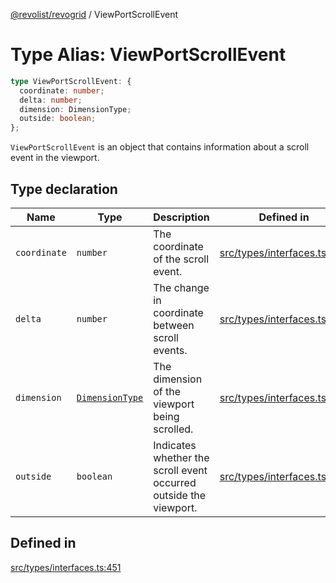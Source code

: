 [@revolist/revogrid](README.md) / ViewPortScrollEvent

# Type Alias: ViewPortScrollEvent

```ts
type ViewPortScrollEvent: {
  coordinate: number;
  delta: number;
  dimension: DimensionType;
  outside: boolean;
};
```

`ViewPortScrollEvent` is an object that contains information about a scroll
event in the viewport.

## Type declaration

| Name | Type | Description | Defined in |
| ------ | ------ | ------ | ------ |
| `coordinate` | `number` | The coordinate of the scroll event. | [src/types/interfaces.ts:459](https://github.com/revolist/revogrid/blob/b237f8e2bf171382439be1d1cad91b20987b8302/src/types/interfaces.ts#L459) |
| `delta` | `number` | The change in coordinate between scroll events. | [src/types/interfaces.ts:463](https://github.com/revolist/revogrid/blob/b237f8e2bf171382439be1d1cad91b20987b8302/src/types/interfaces.ts#L463) |
| `dimension` | [`DimensionType`](TypeAlias.DimensionType.md) | The dimension of the viewport being scrolled. | [src/types/interfaces.ts:455](https://github.com/revolist/revogrid/blob/b237f8e2bf171382439be1d1cad91b20987b8302/src/types/interfaces.ts#L455) |
| `outside` | `boolean` | Indicates whether the scroll event occurred outside the viewport. | [src/types/interfaces.ts:467](https://github.com/revolist/revogrid/blob/b237f8e2bf171382439be1d1cad91b20987b8302/src/types/interfaces.ts#L467) |

## Defined in

[src/types/interfaces.ts:451](https://github.com/revolist/revogrid/blob/b237f8e2bf171382439be1d1cad91b20987b8302/src/types/interfaces.ts#L451)
